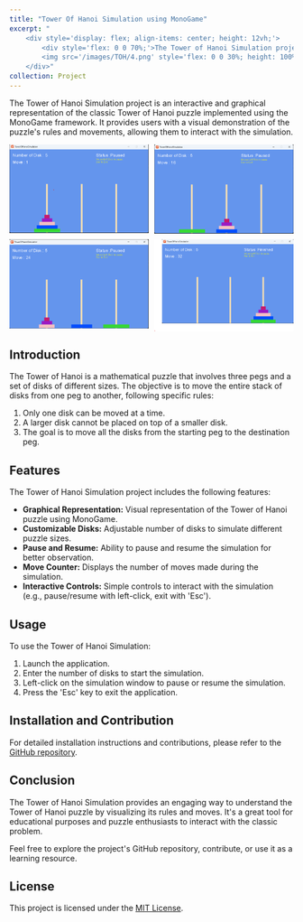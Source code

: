 ```yaml
---
title: "Tower Of Hanoi Simulation using MonoGame"
excerpt: "
    <div style='display: flex; align-items: center; height: 12vh;'>
        <div style='flex: 0 0 70%;'>The Tower of Hanoi Simulation project is an interactive and graphical representation of the classic Tower of Hanoi puzzle implemented using the MonoGame framework.</div>
        <img src='/images/TOH/4.png' style='flex: 0 0 30%; height: 100%; object-fit: contain; margin-left: 1px;'>
    </div>"
collection: Project
---
```


The Tower of Hanoi Simulation project is an interactive and graphical representation of the classic Tower of Hanoi puzzle implemented using the MonoGame framework. It provides users with a visual demonstration of the puzzle's rules and movements, allowing them to interact with the simulation.

<div style='display: grid; grid-template-columns: repeat(2, 1fr); gap: 10px;'>
    <img src='/images/TOH/2.png' style='width: 100%; height: auto;'>
    <img src='/images/TOH/3.png' style='width: 100%; height: auto;'>
    <img src='/images/TOH/4.png' style='width: 100%; height: auto;'>
    <img src='/images/TOH/5.png' style='width: 100%; height: auto;'>
</div>

## Introduction

The Tower of Hanoi is a mathematical puzzle that involves three pegs and a set of disks of different sizes. The objective is to move the entire stack of disks from one peg to another, following specific rules:

  1. Only one disk can be moved at a time.
  2. A larger disk cannot be placed on top of a smaller disk.
  3. The goal is to move all the disks from the starting peg to the destination peg.

## Features

The Tower of Hanoi Simulation project includes the following features:

  - **Graphical Representation:** Visual representation of the Tower of Hanoi puzzle using MonoGame.
  - **Customizable Disks:** Adjustable number of disks to simulate different puzzle sizes.
  - **Pause and Resume:** Ability to pause and resume the simulation for better observation.
  - **Move Counter:** Displays the number of moves made during the simulation.
  - **Interactive Controls:** Simple controls to interact with the simulation (e.g., pause/resume with left-click, exit with 'Esc').

## Usage

To use the Tower of Hanoi Simulation:

  1. Launch the application.
  2. Enter the number of disks to start the simulation.
  3. Left-click on the simulation window to pause or resume the simulation.
  4. Press the 'Esc' key to exit the application.

## Installation and Contribution

For detailed installation instructions and contributions, please refer to the [GitHub repository](https://github.com/Sujan804/TowerOfHanoiSimulator).

## Conclusion

The Tower of Hanoi Simulation provides an engaging way to understand the Tower of Hanoi puzzle by visualizing its rules and moves. It's a great tool for educational purposes and puzzle enthusiasts to interact with the classic problem.

Feel free to explore the project's GitHub repository, contribute, or use it as a learning resource.

## License

This project is licensed under the [MIT License](https://opensource.org/licenses/MIT).
